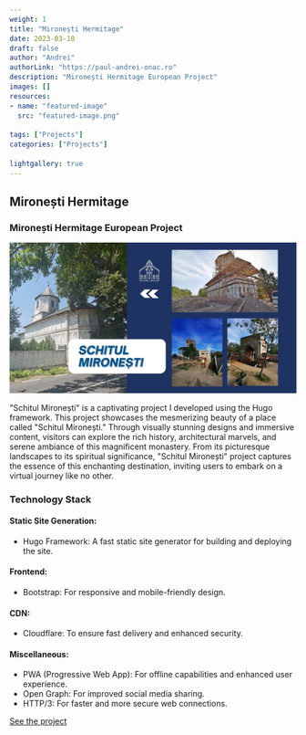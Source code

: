```yaml
---
weight: 1
title: "Mironești Hermitage"
date: 2023-03-10
draft: false
author: "Andrei"
authorLink: "https://paul-andrei-onac.ro"
description: "Mironești Hermitage European Project"
images: []
resources:
- name: "featured-image"
  src: "featured-image.png"

tags: ["Projects"]
categories: ["Projects"]

lightgallery: true
---
```


## Mironești Hermitage

### Mironești Hermitage European Project

![Mironești Hermitage](./image.jpg)

"Schitul Mironești" is a captivating project I developed using the Hugo framework. This project showcases the mesmerizing beauty of a place called "Schitul Mironești." Through visually stunning designs and immersive content, visitors can explore the rich history, architectural marvels, and serene ambiance of this magnificent monastery. From its picturesque landscapes to its spiritual significance, "Schitul Mironești" project captures the essence of this enchanting destination, inviting users to embark on a virtual journey like no other.

### Technology Stack

#### Static Site Generation:
- Hugo Framework: A fast static site generator for building and deploying the site.

#### Frontend:
- Bootstrap: For responsive and mobile-friendly design.

#### CDN:
- Cloudflare: To ensure fast delivery and enhanced security.

#### Miscellaneous:
- PWA (Progressive Web App): For offline capabilities and enhanced user experience.
- Open Graph: For improved social media sharing.
- HTTP/3: For faster and more secure web connections.

[See the project](https://www.schitul-mironesti.ro/)
